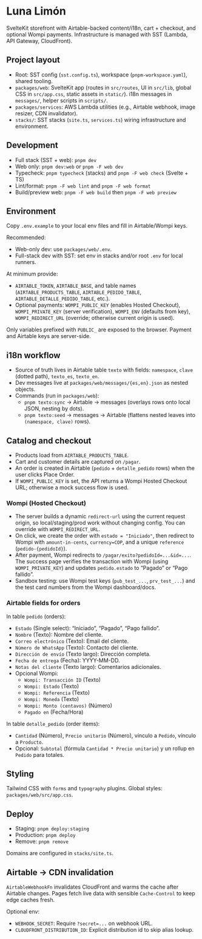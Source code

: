 # Luna Limón

SvelteKit storefront with Airtable-backed content/i18n, cart + checkout, and optional Wompi payments. Infrastructure is managed with SST (Lambda, API Gateway, CloudFront).

## Project layout

- Root: SST config (`sst.config.ts`), workspace (`pnpm-workspace.yaml`), shared tooling.
- `packages/web`: SvelteKit app (routes in `src/routes`, UI in `src/lib`, global CSS in `src/app.css`, static assets in `static/`). i18n messages in `messages/`, helper scripts in `scripts/`.
- `packages/services`: AWS Lambda utilities (e.g., Airtable webhook, image resizer, CDN invalidator).
- `stacks/`: SST stacks (`site.ts`, `services.ts`) wiring infrastructure and environment.

## Development

- Full stack (SST + web): `pnpm dev`
- Web only: `pnpm dev:web` or `pnpm -F web dev`
- Typecheck: `pnpm typecheck` (stacks) and `pnpm -F web check` (Svelte + TS)
- Lint/format: `pnpm -F web lint` and `pnpm -F web format`
- Build/preview web: `pnpm -F web build` then `pnpm -F web preview`

## Environment

Copy `.env.example` to your local env files and fill in Airtable/Wompi keys.

Recommended:

- Web-only dev: use `packages/web/.env`.
- Full-stack dev with SST: set env in stacks and/or root `.env` for local runners.

At minimum provide:

- `AIRTABLE_TOKEN`, `AIRTABLE_BASE`, and table names (`AIRTABLE_PRODUCTS_TABLE`, `AIRTABLE_PEDIDO_TABLE`, `AIRTABLE_DETALLE_PEDIDO_TABLE`, etc.).
- Optional payments: `WOMPI_PUBLIC_KEY` (enables Hosted Checkout), `WOMPI_PRIVATE_KEY` (server verification), `WOMPI_ENV` (defaults from key), `WOMPI_REDIRECT_URL` (override; otherwise current origin is used).

Only variables prefixed with `PUBLIC_` are exposed to the browser. Payment and Airtable keys are server-side.

## i18n workflow

- Source of truth lives in Airtable table `texto` with fields: `namespace`, `clave` (dotted path), `texto_es`, `texto_en`.
- Dev messages live at `packages/web/messages/{es,en}.json` as nested objects.
- Commands (run in `packages/web`):
  - `pnpm texto:sync` → Airtable → messages (overlays rows onto local JSON, nesting by dots).
  - `pnpm texto:seed` → messages → Airtable (flattens nested leaves into `(namespace, clave)` rows).

## Catalog and checkout

- Products load from `AIRTABLE_PRODUCTS_TABLE`.
- Cart and customer details are captured on `/pagar`.
- An order is created in Airtable (`pedido` + `detalle_pedido` rows) when the user clicks Place Order.
- If `WOMPI_PUBLIC_KEY` is set, the API returns a Wompi Hosted Checkout URL; otherwise a mock success flow is used.

### Wompi (Hosted Checkout)

- The server builds a dynamic `redirect-url` using the current request origin, so local/staging/prod work without changing config. You can override with `WOMPI_REDIRECT_URL`.
- On click, we create the order with `estado = "Iniciado"`, then redirect to Wompi with `amount-in-cents`, `currency=COP`, and a unique `reference` (`pedido-{pedidoId}`).
- After payment, Wompi redirects to `/pagar/exito?pedidoId=...&id=...`. The success page verifies the transaction with Wompi (using `WOMPI_PRIVATE_KEY`) and updates `pedido.estado` to “Pagado” or “Pago fallido”.
- Sandbox testing: use Wompi test keys (`pub_test_...`, `prv_test_...`) and the test card numbers from the Wompi dashboard/docs.

### Airtable fields for orders

In table `pedido` (orders):

- `Estado` (Single select): “Iniciado”, “Pagado”, “Pago fallido”.
- `Nombre` (Texto): Nombre del cliente.
- `Correo electrónico` (Texto): Email del cliente.
- `Número de WhatsApp` (Texto): Contacto del cliente.
- `Dirección de envío` (Texto largo): Dirección completa.
- `Fecha de entrega` (Fecha): YYYY-MM-DD.
- `Notas del cliente` (Texto largo): Comentarios adicionales.
- Opcional Wompi:
  - `Wompi: Transacción ID` (Texto)
  - `Wompi: Estado` (Texto)
  - `Wompi: Referencia` (Texto)
  - `Wompi: Moneda` (Texto)
  - `Wompi: Monto (centavos)` (Número)
  - `Pagado en` (Fecha/Hora)

In table `detalle_pedido` (order items):

- `Cantidad` (Número), `Precio unitario` (Número), vínculo a `Pedido`, vínculo a `Producto`.
- Opcional: `Subtotal` (fórmula `Cantidad * Precio unitario`) y un rollup en `Pedido` para totales.

## Styling

Tailwind CSS with `forms` and `typography` plugins. Global styles: `packages/web/src/app.css`.

## Deploy

- Staging: `pnpm deploy:staging`
- Production: `pnpm deploy`
- Remove: `pnpm remove`

Domains are configured in `stacks/site.ts`.

## Airtable → CDN invalidation

`AirtableWebhookFn` invalidates CloudFront and warms the cache after Airtable changes. Pages fetch live data with sensible `Cache-Control` to keep edge caches fresh.

Optional env:

- `WEBHOOK_SECRET`: Require `?secret=...` on webhook URL.
- `CLOUDFRONT_DISTRIBUTION_ID`: Explicit distribution id to skip alias lookup.
